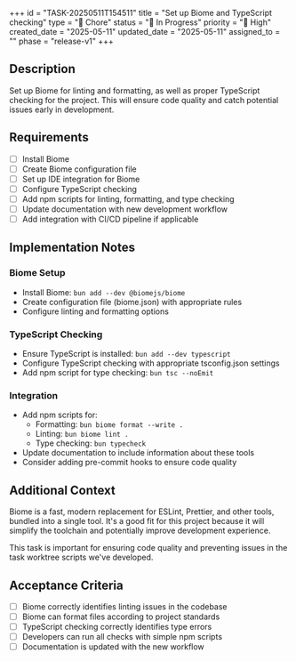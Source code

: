 +++
id = "TASK-20250511T154511"
title = "Set up Biome and TypeScript checking"
type = "🧰 Chore"
status = "🔵 In Progress"
priority = "🔼 High"
created_date = "2025-05-11"
updated_date = "2025-05-11"
assigned_to = ""
phase = "release-v1"
+++

## Description

Set up Biome for linting and formatting, as well as proper TypeScript checking for the project. This will ensure code quality and catch potential issues early in development.

## Requirements

- [ ] Install Biome
- [ ] Create Biome configuration file
- [ ] Set up IDE integration for Biome
- [ ] Configure TypeScript checking
- [ ] Add npm scripts for linting, formatting, and type checking
- [ ] Update documentation with new development workflow
- [ ] Add integration with CI/CD pipeline if applicable

## Implementation Notes

### Biome Setup
- Install Biome: `bun add --dev @biomejs/biome`
- Create configuration file (biome.json) with appropriate rules
- Configure linting and formatting options

### TypeScript Checking
- Ensure TypeScript is installed: `bun add --dev typescript`
- Configure TypeScript checking with appropriate tsconfig.json settings
- Add npm script for type checking: `bun tsc --noEmit`

### Integration
- Add npm scripts for:
  - Formatting: `bun biome format --write .`
  - Linting: `bun biome lint .`
  - Type checking: `bun typecheck`
- Update documentation to include information about these tools
- Consider adding pre-commit hooks to ensure code quality

## Additional Context

Biome is a fast, modern replacement for ESLint, Prettier, and other tools, bundled into a single tool. It's a good fit for this project because it will simplify the toolchain and potentially improve development experience.

This task is important for ensuring code quality and preventing issues in the task worktree scripts we've developed.

## Acceptance Criteria

- [ ] Biome correctly identifies linting issues in the codebase
- [ ] Biome can format files according to project standards
- [ ] TypeScript checking correctly identifies type errors
- [ ] Developers can run all checks with simple npm scripts
- [ ] Documentation is updated with the new workflow
